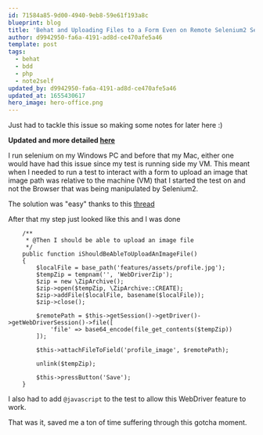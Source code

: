 ```yaml
---
id: 71584a85-9d00-4940-9eb8-59e61f193a8c
blueprint: blog
title: 'Behat and Uploading Files to a Form Even on Remote Selenium2 Servers'
author: d9942950-fa6a-4191-ad8d-ce470afe5a46
template: post
tags:
  - behat
  - bdd
  - php
  - note2self
updated_by: d9942950-fa6a-4191-ad8d-ce470afe5a46
updated_at: 1655430617
hero_image: hero-office.png
---
```

Just had to tackle this issue so making some notes for later here :)

**Updated and more detailed [here](https://alfrednutile.info/posts/188)**

I run selenium on my Windows PC and before that my Mac, either one would have had this issue since my test is running side my VM. This meant when I needed to run a test to interact with a form to upload an image that image path was relative to the machine (VM) that I started the test on and not the Browser that was being manipulated by Selenium2.

The solution was "easy" thanks to this [thread](https://github.com/minkphp/MinkSelenium2Driver/issues/187#issuecomment-112106857) 

After that my step just looked like this and I was done

~~~
    /**
     * @Then I should be able to upload an image file
     */
    public function iShouldBeAbleToUploadAnImageFile()
    {
        $localFile = base_path('features/assets/profile.jpg');
        $tempZip = tempnam('', 'WebDriverZip');
        $zip = new \ZipArchive();
        $zip->open($tempZip, \ZipArchive::CREATE);
        $zip->addFile($localFile, basename($localFile));
        $zip->close();

        $remotePath = $this->getSession()->getDriver()->getWebDriverSession()->file([
            'file' => base64_encode(file_get_contents($tempZip))
        ]);

        $this->attachFileToField('profile_image', $remotePath);

        unlink($tempZip);
        
        $this->pressButton('Save');
    }
~~~

I also had to add `@javascript` to the test to allow this WebDriver feature to work.

That was it, saved me a ton of time suffering through this gotcha moment.
